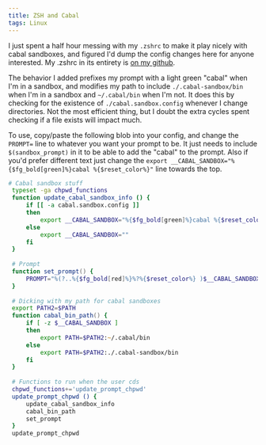 ```yaml
---
title: ZSH and Cabal
tags: Linux
---
```


I just spent a half hour messing with my `.zshrc` to make it play nicely with
cabal sandboxes, and figured I'd dump the config changes here for anyone
interested. My .zshrc in its entirety is [on my
github](https://github.com/dgonyeo/dotfiles).

The behavior I added prefixes my prompt with a light green "cabal" when I'm in
a sandbox, and modifies my path to include `./.cabal-sandbox/bin` when I'm in a
sandbox and `~/.cabal/bin` when I'm not. It does this by checking for the
existence of `./cabal.sandbox.config` whenever I change directories. Not the
most efficient thing, but I doubt the extra cycles spent checking if a file
exists will impact much.

To use, copy/paste the following blob into your config, and change the
`PROMPT=` line to whatever you want your prompt to be. It just needs to include
`$(sandbox_prompt)` in it to be able to add the "cabal" to the prompt. Also if
you'd prefer different text just change the `export __CABAL_SANDBOX="%{$fg_bold[green]%}cabal %{$reset_color%}"`
line towards the top.

```zsh
# Cabal sandbox stuff
 typeset -ga chpwd_functions
 function update_cabal_sandbox_info () {
     if [[ -a cabal.sandbox.config ]]
     then              
         export __CABAL_SANDBOX="%{$fg_bold[green]%}cabal %{$reset_color%}"
     else              
         export __CABAL_SANDBOX=""
     fi                
 }                     
                       
 # Prompt              
 function set_prompt() {
     PROMPT="%(?..%{$fg_bold[red]%}%?%{$reset_color%} )$__CABAL_SANDBOX%n@%m %~> "
 }                  
                       
 # Dicking with my path for cabal sandboxes
 export PATH2=$PATH 
 function cabal_bin_path() {
     if [ -z $__CABAL_SANDBOX ]
     then           
         export PATH=$PATH2:~/.cabal/bin
     else           
         export PATH=$PATH2:./.cabal-sandbox/bin
     fi             
 }                     
                       
 # Functions to run when the user cds
 chpwd_functions+='update_prompt_chpwd'
 update_prompt_chpwd () {
     update_cabal_sandbox_info
     cabal_bin_path 
     set_prompt     
 }                     
 update_prompt_chpwd
```
